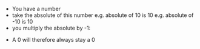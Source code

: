 - You have a number
- take the absolute of this number
  e.g. absolute of 10 is 10
  e.g. absolute of -10 is 10
- you multiply the absolute by -1:
<!-- *(-1) -->
- A 0 will therefore always stay a 0
